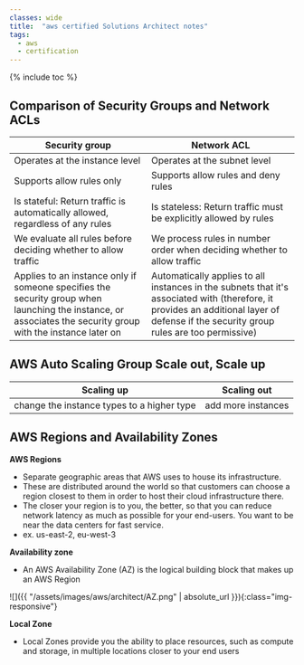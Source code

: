 ```yaml
---
classes: wide
title:  "aws certified Solutions Architect notes"
tags:
  - aws
  - certification
---
```

{% include toc %}

## Comparison of Security Groups and Network ACLs

| Security group                                                                                                                                               | Network ACL                                                                                                                                                                            |
| ------------------------------------------------------------------------------------------------------------------------------------------------------------ | -------------------------------------------------------------------------------------------------------------------------------------------------------------------------------------- |
| Operates at the instance level                                                                                                                               | Operates at the subnet level                                                                                                                                                           |
| Supports allow rules only                                                                                                                                    | Supports allow rules and deny rules                                                                                                                                                    |
| Is stateful: Return traffic is automatically allowed, regardless of any rules                                                                                | Is stateless: Return traffic must be explicitly allowed by rules                                                                                                                       |
| We evaluate all rules before deciding whether to allow traffic                                                                                               | We process rules in number order when deciding whether to allow traffic                                                                                                                |
| Applies to an instance only if someone specifies the security group when launching the instance, or associates the security group with the instance later on | Automatically applies to all instances in the subnets that it's associated with (therefore, it provides an additional layer of defense if the security group rules are too permissive) |

## AWS Auto Scaling Group Scale out, Scale up

| Scaling up                                 | Scaling out        |
| ------------------------------------------ | ------------------ |
| change the instance types to a higher type | add more instances |

## AWS Regions and Availability Zones

**AWS Regions**
- Separate geographic areas that AWS uses to house its infrastructure.
- These are distributed around the world so that customers can choose a region closest to them in order to host their cloud infrastructure there.
- The closer your region is to you, the better, so that you can reduce network latency as much as possible for your end-users. You want to be near the data centers for fast service.
- ex. us-east-2, eu-west-3

**Availability zone**
- An AWS Availability Zone (AZ) is the logical building block that makes up an AWS Region

![]({{ "/assets/images/aws/architect/AZ.png" | absolute_url }}){:class="img-responsive"}

**Local Zone**
- Local Zones provide you the ability to place resources, such as compute and storage, in multiple locations closer to your end users
